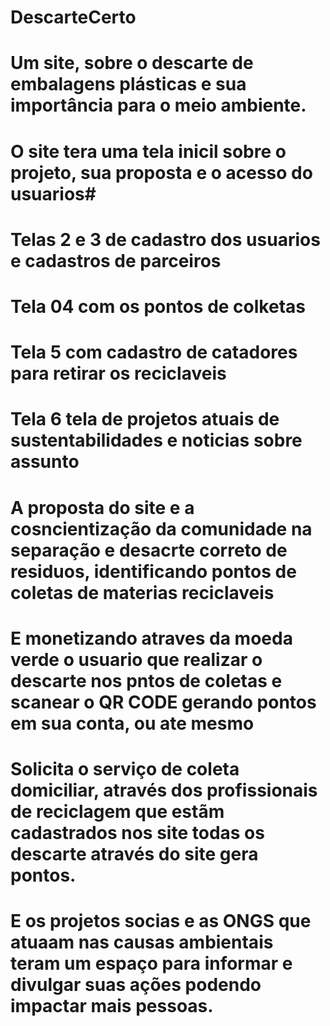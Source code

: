 ﻿# DescarteCerto
# Um site, sobre o descarte  de embalagens plásticas e sua importância para o meio ambiente. 
# O site tera uma tela inicil sobre o projeto, sua proposta e o acesso do usuarios#
# Telas 2 e 3 de cadastro dos usuarios e cadastros de parceiros
# Tela 04  com os pontos de colketas
# Tela 5 com cadastro de catadores para retirar os reciclaveis
# Tela 6 tela de projetos  atuais de sustentabilidades e noticias sobre assunto
# A proposta do site  e a cosncientização da comunidade na separação e desacrte correto de residuos, identificando  pontos de coletas de materias reciclaveis 
# E monetizando atraves da moeda verde  o usuario que realizar o descarte nos pntos de coletas e scanear o QR CODE gerando pontos em sua conta, ou ate mesmo  
# Solicita o serviço de coleta domiciliar, através dos profissionais de reciclagem que estãm cadastrados nos site  todas  os descarte  através do site gera pontos.
# E os projetos socias e as ONGS que atuaam nas causas ambientais teram um espaço para informar e divulgar  suas ações  podendo impactar mais pessoas.  
